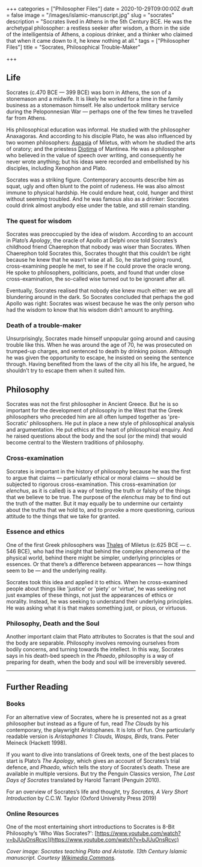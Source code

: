 +++
categories = ["Philosopher Files"]
date = 2020-10-29T09:00:00Z
draft = false
image = "/images/islamic-manuscript.jpg"
slug = "socrates"
description = "Socrates lived in Athens in the 5th Century BCE. He was the archetypal philosopher: a restless seeker after wisdom, a thorn in the side of the intelligentsia of Athens, a copious drinker, and a thinker who claimed that when it came down to it, he knew nothing at all."
tags = ["Philosopher Files"]
title = "Socrates, Philosophical Trouble-Maker"

+++


## Life

Socrates (c.470 BCE — 399 BCE) was born in Athens, the son of a stonemason and a midwife. It is likely he worked for a time in the family business as a stonemason himself. He also undertook military service during the Peloponnesian War — perhaps one of the few times he travelled far from Athens.

His philosophical education was informal. He studied with the philosopher Anaxagoras. And according to his disciple Plato, he was also influenced by two women philosophers: [Aspasia](/aspasia) of Miletus, with whom he studied the arts of oratory; and the priestess [Diotima](/diotima) of Mantinea. He was a philosopher who believed in the value of speech over writing, and consequently he never wrote anything; but his ideas were recorded and embellished by his disciples, including Xenophon and Plato.

Socrates was a striking figure. Contemporary accounts describe him as squat, ugly and often blunt to the point of rudeness. He was also almost immune to physical hardship. He could endure heat, cold, hunger and thirst without seeming troubled. And he was famous also as a drinker: Socrates could drink almost anybody else under the table, and still remain standing.

### The quest for wisdom

Socrates was preoccupied by the idea of wisdom. According to an account in Plato’s _Apology_, the oracle of Apollo at Delphi once told Socrates’s childhood friend Chaerephon that nobody was wiser than Socrates. When Chaerephon told Socrates this, Socrates thought that this couldn’t be right because he knew that he wasn’t wise at all. So, he started going round, cross-examining people he met, to see if he could prove the oracle wrong. He spoke to philosophers, politicians, poets, and found that under close cross-examination, the so-called wise turned out to be ignorant after all.

Eventually, Socrates realised that nobody else knew much either: we are all blundering around in the dark. So Socrates concluded that perhaps the god Apollo was right: Socrates was wisest because he was the only person who had the wisdom to know that his wisdom didn’t amount to anything.

### Death of a trouble-maker

Unsurprisingly, Socrates made himself unpopular going around and causing trouble like this. When he was around the age of 70, he was prosecuted on trumped-up charges, and sentenced to death by drinking poison. Although he was given the opportunity to escape, he insisted on seeing the sentence through. Having benefited from the laws of the city all his life, he argued, he shouldn’t try to escape them when it suited him.

## Philosophy

Socrates was not the first philosopher in Ancient Greece. But he is so important for the development of philosophy in the West that the Greek philosophers who preceded him are all often lumped together as 'pre-Socratic' philosophers. He put in place a new style of philosophical analysis and argumentation. He put ethics at the heart of philosophical enquiry. And he raised questions about the body and the soul (or the mind) that would become central to the Western traditions of philosophy.

### Cross-examination

Socrates is important in the history of philosophy because he was the first to argue that claims — particularly ethical or moral claims — should be subjected to rigorous cross-examination. This cross-examination (or _elenchus_, as it is called) is a way of testing the truth or falsity of the things that we believe to be true. The purpose of the _elenchus_ may be to find out the truth of the matter. But it may equally be to undermine our certainty about the truths that we hold to, and to provoke a more questioning, curious attitude to the things that we take for granted.

### Essence and ethics

One of the first Greek philosophers was [Thales](/thales) of Miletus (c.625 BCE — c. 546 BCE), who had the insight that behind the complex phenomena of the physical world, behind there might be simpler, underlying principles or essences. Or that there’s a difference between appearances — how things seem to be — and the underlying reality.

Socrates took this idea and applied it to ethics. When he cross-examined people about things like 'justice' or 'piety' or 'virtue', he was seeking not just examples of these things, not just the appearances of ethics or morality. Instead, he was seeking to understand their underlying principles. He was asking what it is that makes something just, or pious, or virtuous.

### Philosophy, Death and the Soul

Another important claim that Plato attributes to Socrates is that the soul and the body are separable. Philosophy involves removing ourselves from bodily concerns, and turning towards the intellect. In this way, Socrates says in his death-bed speech in the _Phaedo_, philosophy is a way of preparing for death, when the body and soul will be irreversibly severed.

---

## Further Reading

### Books

For an alternative view of Socrates, where he is presented not as a great philosopher but instead as a figure of fun, read _The Clouds_ by his contemporary, the playwright Aristophanes. It is lots of fun. One particularly readable version is _Aristophanes 1: Clouds, Wasps, Birds_, trans. Peter Meineck (Hackett 1998).

If you want to dive into translations of Greek texts, one of the best places to start is Plato’s _The Apology_, which gives an account of Socrates’s trial defence, and _Phaedo_, which tells the story of Socrates’s death. These are available in multiple versions. But try the Penguin Classics version, _The Last Days of Socrates_ translated by Harold Tarrant (Penguin 2010).

For an overview of Socrates’s life and thought, try _Socrates, A Very Short Introduction_ by C.C.W. Taylor (Oxford University Press 2019)

### Online Resources

One of the most entertaining short introductions to Socrates is 8-Bit Philosophy’s 'Who Was Socrates?': [https://www.youtube.com/watch?v=bJUuOnsRcvc](https://www.youtube.com/watch?v=bJUuOnsRcvc)

_Cover image: Socrates teaching Plato and Aristotle. 13th Century Islamic manuscript. Courtesy [Wikimedia Commons](https://commons.wikimedia.org/wiki/File:Meister_des_al-Mubashshir-Manuskripts_002.jpg)._







